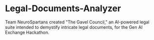 # Legal-Documents-Analyzer
Team NeuroSpartans created "The Gavel Council," an AI-powered legal suite intended to demystify intricate legal documents, for the Gen AI Exchange Hackathon.
